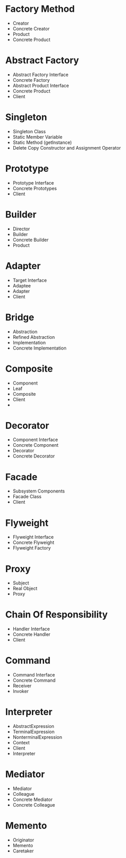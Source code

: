 # Factory Method

- Creator
- Concrete Creator
- Product
- Concrete Product

# Abstract Factory

- Abstract Factory Interface
- Concrete Factory
- Abstract Product Interface
- Concrete Product
- Client

# Singleton

- Singleton Class
- Static Member Variable
- Static Method (getInstance)
- Delete Copy Constructor and Assignment Operator

# Prototype

- Prototype Interface
- Concrete Prototypes
- Client

# Builder

- Director
- Builder
- Concrete Builder
- Product

# Adapter

- Target Interface
- Adaptee
- Adapter
- Client

# Bridge

- Abstraction
- Refined Abstraction
- Implementation
- Concrete Implementation

# Composite

- Component
- Leaf
- Composite
- Client
- 
# Decorator

- Component Interface
- Concrete Component
- Decorator
- Concrete Decorator

# Facade 
- Subsystem Components
- Facade Class
- Client

# Flyweight
- Flyweight Interface
- Concrete Flyweight
- Flyweight Factory

# Proxy
- Subject
- Real Object
- Proxy

# Chain Of Responsibility
- Handler Interface
- Concrete Handler
- Client

# Command
- Command Interface
- Concrete Command
- Receiver
- Invoker

# Interpreter
- AbstractExpression
- TerminalExpression
- NonterminalExpression
- Context
- Client
- Interpreter

# Mediator
- Mediator
- Colleague
- Concrete Mediator
- Concrete Colleague

# Memento
- Originator
- Memento
- Caretaker